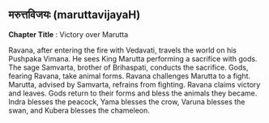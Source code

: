 ## मरुत्तविजयः (maruttavijayaH)
**Chapter Title** : Victory over Marutta

Ravana, after entering the fire with Vedavati, travels the world on his Pushpaka Vimana. He sees King Marutta performing a sacrifice with gods. The sage Samvarta, brother of Brihaspati, conducts the sacrifice. Gods, fearing Ravana, take animal forms. Ravana challenges Marutta to a fight. Marutta, advised by Samvarta, refrains from fighting. Ravana claims victory and leaves. Gods return to their forms and bless the animals they became. Indra blesses the peacock, Yama blesses the crow, Varuna blesses the swan, and Kubera blesses the chameleon.
